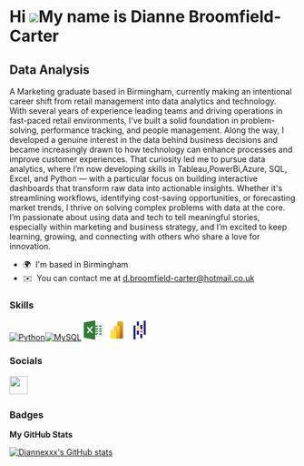 Hi ![](https://user-images.githubusercontent.com/18350557/176309783-0785949b-9127-417c-8b55-ab5a4333674e.gif)My name is Dianne Broomfield-Carter
================================================================================================================================================

Data Analysis
-------------
A Marketing graduate based in Birmingham, currently making an intentional career shift from retail management into data analytics and technology. With several years of experience leading teams and driving operations in fast-paced retail environments, I’ve built a solid foundation in problem-solving, performance tracking, and people management. Along the way, I developed a genuine interest in the data behind business decisions and became increasingly drawn to how technology can enhance processes and improve customer experiences. That curiosity led me to pursue data analytics, where I’m now developing skills in Tableau,PowerBi,Azure, SQL, Excel, and Python — with a particular focus on building interactive dashboards that transform raw data into actionable insights. Whether it's streamlining workflows, identifying cost-saving opportunities, or forecasting market trends, I thrive on solving complex problems with data at the core. I’m passionate about using data and tech to tell meaningful stories, especially within marketing and business strategy, and I’m excited to keep learning, growing, and connecting with others who share a love for innovation.

* 🌍  I'm based in Birmingham
* ✉️  You can contact me at [d.broomfield-carter@hotmail.co.uk](mailto:d.broomfield-carter@hotmail.co.uk)

### Skills


<p align="left">
<a href="https://www.python.org/" target="_blank" rel="noreferrer"><img src="https://raw.githubusercontent.com/danielcranney/readme-generator/main/public/icons/skills/python-colored.svg" width="36" height="36" alt="Python" /></a><a href="https://www.mysql.com/" target="_blank" rel="noreferrer"><img src="https://raw.githubusercontent.com/danielcranney/readme-generator/main/public/icons/skills/mysql-colored.svg" width="36" height="36" alt="MySQL" /></a>
<img src="excel (1).png" alt="excel" width="36" height="36">
<img src="icons8-power-bi-2021-48.png" alt="icons8-power-bi-2021-48" width="36" height="36">
<img src="PN.png" alt="PN" width="36" height="36">

  
</p>


### Socials

<p align="left"> <a href="https://www.github.com/Diannexxx" target="_blank" rel="noreferrer"> <picture> <source media="(prefers-color-scheme: dark)" srcset="https://raw.githubusercontent.com/danielcranney/readme-generator/main/public/icons/socials/github-dark.svg" /> <source media="(prefers-color-scheme: light)" srcset="https://raw.githubusercontent.com/danielcranney/readme-generator/main/public/icons/socials/github.svg" /> <img src="https://raw.githubusercontent.com/danielcranney/readme-generator/main/public/icons/socials/github.svg" width="32" height="32" /> </picture> </a></p>

### Badges

<b>My GitHub Stats</b>

<a href="http://www.github.com/Diannexxx"><img src="https://github-readme-stats.vercel.app/api?username=DianneBC&show_icons=true&hide=&count_private=true&title_color=0891b2&text_color=ffffff&icon_color=0891b2&bg_color=1c1917&hide_border=true&show_icons=true" alt="Diannexxx's GitHub stats" /></a>
